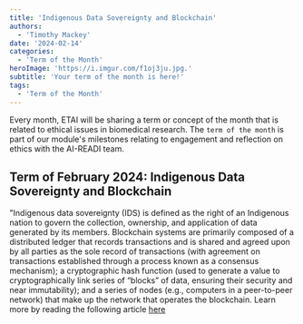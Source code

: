 ```yaml
---
title: 'Indigenous Data Sovereignty and Blockchain'
authors:
  - 'Timothy Mackey'
date: '2024-02-14'
categories:
  - 'Term of the Month'
heroImage: 'https://i.imgur.com/f1oj3ju.jpg.'
subtitle: 'Your term of the month is here!'
tags:
  - 'Term of the Month'
---
```


Every month, ETAI will be sharing a term or concept of the month that is related to ethical issues in biomedical research. The `term of the month` is part of our module's milestones relating to engagement and reflection on ethics with the AI-READI team.

## Term of February 2024: Indigenous Data Sovereignty and Blockchain

"Indigenous data sovereignty (IDS) is defined as the right of an Indigenous nation to govern the collection, ownership, and application of data generated by its members. Blockchain systems are primarily composed of a distributed ledger that records transactions and is shared and agreed upon by all parties as the sole record of transactions (with agreement on transactions established through a process known as a consensus mechanism); a cryptographic hash function (used to generate a value to cryptographically link series of “blocks” of data, ensuring their security and near immutability); and a series of nodes (e.g., computers in a peer-to-peer network) that make up the network that operates the blockchain. Learn more by reading the following article [here](<https://www.cell.com/cell/fulltext/S0092-8674(22)00782-6?_returnURL=https%3A%2F%2Flinkinghub.elsevier.com%2Fretrieve%2Fpii%2FS0092867422007826%3Fshowall%3Dtrue>)
